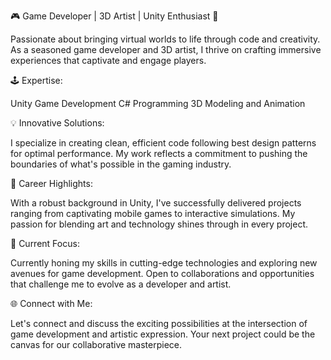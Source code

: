 🎮 Game Developer | 3D Artist | Unity Enthusiast 🎨

Passionate about bringing virtual worlds to life through code and creativity. As a seasoned game developer and 3D artist, I thrive on crafting immersive experiences that captivate and engage players.


🕹️ Expertise:

Unity Game Development
C# Programming
3D Modeling and Animation


💡 Innovative Solutions:

I specialize in creating clean, efficient code following best design patterns for optimal performance. My work reflects a commitment to pushing the boundaries of what's possible in the gaming industry.


🚀 Career Highlights:

With a robust background in Unity, I've successfully delivered projects ranging from captivating mobile games to interactive simulations. My passion for blending art and technology shines through in every project.


👾 Current Focus:

Currently honing my skills in cutting-edge technologies and exploring new avenues for game development. Open to collaborations and opportunities that challenge me to evolve as a developer and artist.


🌐 Connect with Me:

Let's connect and discuss the exciting possibilities at the intersection of game development and artistic expression. Your next project could be the canvas for our collaborative masterpiece.

